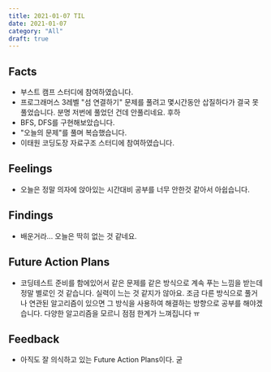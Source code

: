 ```yaml
---
title: 2021-01-07 TIL
date: 2021-01-07
category: "All"
draft: true
---
```


## Facts

- 부스트 캠프 스터디에 참여하였습니다.
- 프로그래머스 3레벨 "섬 연결하기" 문제를 풀려고 몇시간동안 삽질하다가 결국 못풀었습니다. 분명 저번에 풀었던 건데 안풀리네요. 후하
- BFS, DFS를 구현해보았습니다.
- "오늘의 문제"를 풀며 복습했습니다.
- 이태원 코딩도장 자료구조 스터디에 참여하였습니다.

## Feelings

- 오늘은 정말 의자에 앉아있는 시간대비 공부를 너무 안한것 같아서 아쉽습니다.

## Findings

- 배운거라... 오늘은 딱히 없는 것 같네요.

## Future Action Plans

- 코딩테스트 준비를 함에있어서 같은 문제를 같은 방식으로 계속 푸는 느낌을 받는데 정말 별로인 것 같습니다. 실력이 느는 것 같지가 않아요. 조금 다른 방식으로 풀거나 연관된 알고리즘이 있으면 그 방식을 사용하여 해결하는 방향으로 공부를 해야겠습니다. 다양한 알고리즘을 모르니 점점 한계가 느껴집니다 ㅠ

## Feedback

- 아직도 잘 의식하고 있는 Future Action Plans이다. 굳
